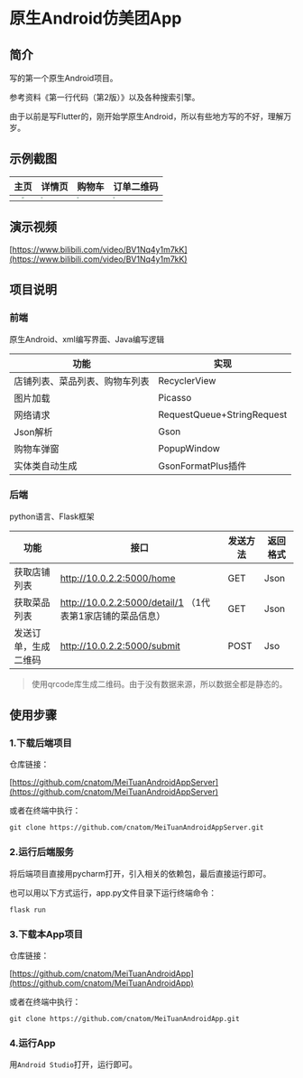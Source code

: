# 原生Android仿美团App

## 简介

写的第一个原生Android项目。

参考资料《第一行代码（第2版）》以及各种搜索引擎。

由于以前是写Flutter的，刚开始学原生Android，所以有些地方写的不好，理解万岁。

## 示例截图

|                             主页                             | 详情页                                                       | 购物车                                                       | 订单二维码                                                   |
| :----------------------------------------------------------: | ------------------------------------------------------------ | ------------------------------------------------------------ | ------------------------------------------------------------ |
| <img src="https://cdn.jsdelivr.net/gh/cnatom/images/images/meituan1.png" style="zoom: 20%;" /> | <img src="https://cdn.jsdelivr.net/gh/cnatom/images/images/meituan2.png" style="zoom:20%;" /> | <img src="https://cdn.jsdelivr.net/gh/cnatom/images/images/meituan3.png" style="zoom:20%;" /> | <img src="https://cdn.jsdelivr.net/gh/cnatom/images/images/meituan4.png" style="zoom:20%;" /> |



## 演示视频

[https://www.bilibili.com/video/BV1Nq4y1m7kK](https://www.bilibili.com/video/BV1Nq4y1m7kK)

## 项目说明

### 前端

原生Android、xml编写界面、Java编写逻辑

| 功能                           | 实现                       |
| ------------------------------ | -------------------------- |
| 店铺列表、菜品列表、购物车列表 | RecyclerView               |
| 图片加载                       | Picasso                    |
| 网络请求                       | RequestQueue+StringRequest |
| Json解析                       | Gson                       |
| 购物车弹窗                     | PopupWindow                |
| 实体类自动生成                 | GsonFormatPlus插件         |

### 后端

python语言、Flask框架

| 功能                 | 接口                                                       | 发送方法 | 返回格式 |
| -------------------- | ---------------------------------------------------------- | -------- | -------- |
| 获取店铺列表         | http://10.0.2.2:5000/home                                  | GET      | Json     |
| 获取菜品列表         | http://10.0.2.2:5000/detail/1 （1代表第1家店铺的菜品信息） | GET      | Json     |
| 发送订单，生成二维码 | http://10.0.2.2:5000/submit                                | POST     | Jso      |

> 使用qrcode库生成二维码。由于没有数据来源，所以数据全都是静态的。

## 使用步骤

### 1.下载后端项目

仓库链接：

[https://github.com/cnatom/MeiTuanAndroidAppServer](https://github.com/cnatom/MeiTuanAndroidAppServer)

或者在终端中执行：

```
git clone https://github.com/cnatom/MeiTuanAndroidAppServer.git
```

### 2.运行后端服务

将后端项目直接用pycharm打开，引入相关的依赖包，最后直接运行即可。

也可以用以下方式运行，app.py文件目录下运行终端命令：

```
flask run
```

### 3.下载本App项目

仓库链接：

[https://github.com/cnatom/MeiTuanAndroidApp](https://github.com/cnatom/MeiTuanAndroidApp)

或者在终端中执行：

```
git clone https://github.com/cnatom/MeiTuanAndroidApp.git
```

### 4.运行App

用`Android Studio`打开，运行即可。

